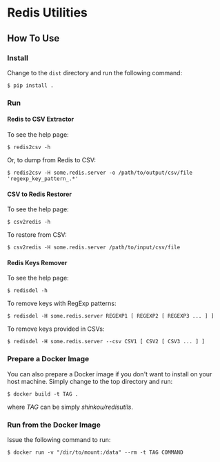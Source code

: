 # Redis Utilities

## How To Use

### Install

Change to the `dist` directory and run the following command:

```
$ pip install .
```

### Run

#### Redis to CSV Extractor

To see the help page:

```
$ redis2csv -h
```

Or, to dump from Redis to CSV:

```
$ redis2csv -H some.redis.server -o /path/to/output/csv/file 'regexp_key_pattern_.*'
```

#### CSV to Redis Restorer

To see the help page:

```
$ csv2redis -h
```

To restore from CSV:

```
$ csv2redis -H some.redis.server /path/to/input/csv/file
```

#### Redis Keys Remover

To see the help page:

```
$ redisdel -h
```

To remove keys with RegExp patterns:

```
$ redisdel -H some.redis.server REGEXP1 [ REGEXP2 [ REGEXP3 ... ] ]
```

To remove keys provided in CSVs:

```
$ redisdel -H some.redis.server --csv CSV1 [ CSV2 [ CSV3 ... ] ]
```

### Prepare a Docker Image

You can also prepare a Docker image if you don't want to install on your
host machine. Simply change to the top directory and run:

```
$ docker build -t TAG .
```

where _TAG_ can be simply *shinkou/redisutils*.

### Run from the Docker Image

Issue the following command to run:

```
$ docker run -v "/dir/to/mount:/data" --rm -t TAG COMMAND
```
